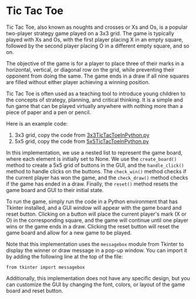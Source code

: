 # Tic Tac Toe
Tic Tac Toe, also known as noughts and crosses or Xs and Os, is a popular two-player strategy game played on a 3x3 grid. The game is typically played with Xs and Os, with the first player placing X in an empty square, followed by the second player placing O in a different empty square, and so on.

The objective of the game is for a player to place three of their marks in a horizontal, vertical, or diagonal row on the grid, while preventing their opponent from doing the same. The game ends in a draw if all nine squares are filled without either player achieving a winning position.

Tic Tac Toe is often used as a teaching tool to introduce young children to the concepts of strategy, planning, and critical thinking. It is a simple and fun game that can be played virtually anywhere with nothing more than a piece of paper and a pen or pencil.

Here is an example code: 
1. 3x3 grid, copy the code from [3x3TicTacToeInPython.py](https://github.com/zenklinov/Tic-Tac-Toe/blob/main/3x3TicTacToeInPython.py)
2. 5x5 grid, copy the code from [5x5TicTacToeInPython.py](https://github.com/zenklinov/Tic-Tac-Toe/blob/main/5x5TicTacToeInPython.py)

In this implementation, we use a nested list to represent the game board, where each element is initially set to None. We use the ```create_board()``` method to create a 5x5 grid of buttons in the GUI, and the ```handle_click()``` method to handle clicks on the buttons. The ```check_win()``` method checks if the current player has won the game, and the ```check_draw()``` method checks if the game has ended in a draw. Finally, the ```reset()``` method resets the game board and GUI to their initial state.

To run the game, simply run the code in a Python environment that has Tkinter installed, and a GUI window will appear with the game board and reset button. Clicking on a button will place the current player's mark (X or O) in the corresponding square, and the game will continue until one player wins or the game ends in a draw. Clicking the reset button will reset the game board and allow for a new game to be played.

Note that this implementation uses the ```messagebox``` module from Tkinter to display the winner or draw message in a pop-up window. You can import it by adding the following line at the top of the file:

```from tkinter import messagebox```

Additionally, this implementation does not have any specific design, but you can customize the GUI by changing the font, colors, or layout of the game board and reset button.
